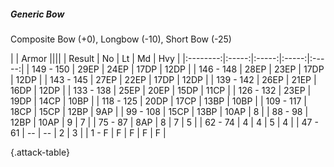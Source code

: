 ##### Generic Bow

Composite Bow (+0), Longbow (-10), Short Bow  (-25)

|      |   Armor   ||||
|   Result   |   No   |   Lt   |   Md   |   Hvy   |
|:--------:|:-----:|:-----:|:-----:|:-----:|
| 149 - 150 | 29EP | 24EP | 17DP | 12DP |
| 146 - 148 | 28EP | 23EP | 17DP | 12DP |
| 143 - 145 | 27EP | 22EP | 17DP | 12DP |
| 139 - 142 | 26EP | 21EP | 16DP | 12DP |
| 133 - 138 | 25EP | 20EP | 15DP | 11CP |
| 126 - 132 | 23EP | 19DP | 14CP | 10BP |
| 118 - 125 | 20DP | 17CP | 13BP | 10BP |
| 109 - 117 | 18CP | 15CP | 12BP | 9AP |
| 99 - 108 | 15CP | 13BP | 10AP | 8 |
| 88 - 98 | 12BP | 10AP | 9 | 7 |
| 75 - 87 | 8AP | 8 | 7 | 5 |
| 62 - 74 | 4 | 4 | 5 | 4 |
| 47 - 61 | --  | --  | 2 | 3 |
| 1 - F | F | F | F | F |

{.attack-table}
